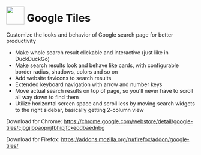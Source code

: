 # <sub><img src="https://github.com/emvaized/google-tiles-extension/blob/master/icons/google-tiles-new-icon-48.png" height="48" width="48"></sub> Google Tiles

Customize the looks and behavior of Google search page for better productivity

* Make whole search result clickable and interactive (just like in DuckDuckGo)
* Make search results look and behave like cards, with configurable border radius, shadows, colors and so on
* Add website favicons to search results 
* Extended keyboard navigation with arrow and number keys
* Move actual search results on top of page, so you'll never have to scroll all way down to find them
* Utilize horizontal screen space and scroll less by moving search widgets to the right sidebar, basically getting 2-column view

Download for Chrome:
https://chrome.google.com/webstore/detail/google-tiles/cjbgjibpaopnjfbhipjfckeodbaednbg

Download for Firefox:
https://addons.mozilla.org/ru/firefox/addon/google-tiles/
